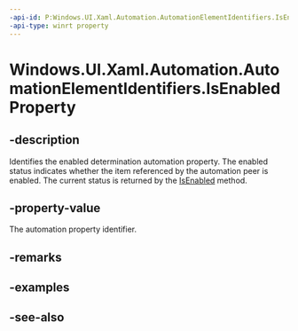 ```yaml
---
-api-id: P:Windows.UI.Xaml.Automation.AutomationElementIdentifiers.IsEnabledProperty
-api-type: winrt property
---
```


<!-- Property syntax
public Windows.UI.Xaml.Automation.AutomationProperty IsEnabledProperty { get; }
-->

# Windows.UI.Xaml.Automation.AutomationElementIdentifiers.IsEnabledProperty

## -description
Identifies the enabled determination automation property. The enabled status indicates whether the item referenced by the automation peer is enabled. The current status is returned by the [IsEnabled](../windows.ui.xaml.automation.peers/automationpeer_isenabled_180154405.md) method.



## -property-value
The automation property identifier.

## -remarks

## -examples

## -see-also
